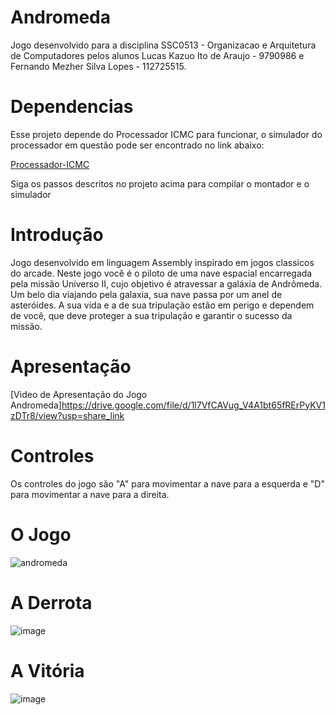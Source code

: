 # Andromeda
Jogo desenvolvido para a disciplina SSC0513 - Organizacao e Arquitetura de Computadores pelos alunos Lucas Kazuo Ito de Araujo - 9790986 e Fernando Mezher Silva Lopes - 112725515.

# Dependencias
Esse projeto depende do Processador ICMC para funcionar, o simulador do processador em questão pode ser encontrado no link abaixo:

[Processador-ICMC](https://github.com/simoesusp/Processador-ICMC)

Siga os passos descritos no projeto acima para compilar o montador e o simulador

# Introdução
Jogo desenvolvido em linguagem Assembly inspirado em jogos classicos do arcade.
Neste jogo você é o piloto de uma nave espacial encarregada pela missão Universo II, cujo objetivo é atravessar a galáxia de Andrômeda. Um belo dia viajando pela galaxia, sua nave passa por um anel de asteróides. A sua vida e a de sua tripulação estão em perigo e dependem de você, que deve proteger a sua tripulação e garantir o sucesso da missão.

# Apresentação
[Video de Apresentação do Jogo Andromeda]https://drive.google.com/file/d/1l7VfCAVug_V4A1bt65fRErPyKV1zDTr8/view?usp=share_link

# Controles
Os controles do jogo são "A" para movimentar a nave para a esquerda e "D" para movimentar a nave para a direita.

# O Jogo
![andromeda](https://user-images.githubusercontent.com/85579733/208552974-5ac5bc2a-7684-4d80-95aa-e92b4b033e38.gif)

# A Derrota
![image](https://user-images.githubusercontent.com/85579733/208329261-abd20272-78b9-4cf9-b3ac-1e2bee7c5f36.png)

# A Vitória
![image](https://user-images.githubusercontent.com/85579733/208329568-3cc676d7-7f9a-435a-bfba-324b0072c8ff.png)
